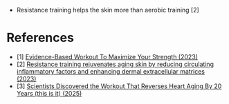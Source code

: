 - Resistance training helps the skin more than aerobic training [2]

# References
- [1] [Evidence-Based Workout To Maximize Your Strength (2023)](https://www.youtube.com/watch?v=nP04923o2iA)
- [2] [Resistance training rejuvenates aging skin by reducing circulating inflammatory factors and enhancing dermal extracellular matrices (2023)](https://www.nature.com/articles/s41598-023-37207-9)
- [3] [Scientists Discovered the Workout That Reverses Heart Aging By 20 Years (this is it) (2025)](https://www.youtube.com/watch?v=4nSMUts0omc)